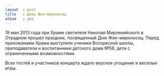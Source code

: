 ```yaml
---
layout  : post
title   : День Жен-мироносиц
album   : yes
---
```

19 мая 2013 года при Храме святителя Николая Мирликийского в Отрадном прошел праздник, посвященный Дню Жен-мироносиц. Перед прихожанами Храма выступили ученики Воскресной школы, преподаватели и воспитанники детского дома №59, дети с ограниченными возможностями.

Всех гостей и участников концерта ждало вкусное угощение и веселые игры.
